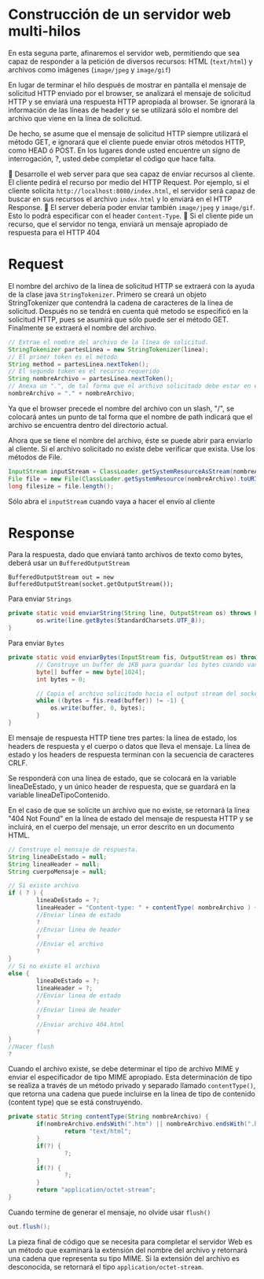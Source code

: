 # Construcción de un servidor web multi-hilos

En esta seguna parte, afinaremos el servidor web, permitiendo que sea capaz de responder a la petición de diversos recursos: HTML (`text/html`) y archivos como imágenes (`image/jpeg` y `image/gif`)

En lugar de terminar el hilo después de mostrar en pantalla el mensaje de solicitud HTTP enviado por el browser, se analizará el mensaje de solicitud HTTP y se enviará una respuesta HTTP apropiada al browser. Se ignorará la información de las líneas de header y se se utilizará sólo el nombre del archivo que viene en la línea de solicitud. 

De hecho, se asume que el mensaje de solicitud HTTP siempre utilizará el método GET, e ignorará que el cliente puede enviar otros métodos HTTP, como HEAD ó POST. En los lugares donde usted encuentre un signo de interrogación, ?, usted debe completar el código que hace falta.

🎯 Desarrolle el web server para que sea capaz de enviar recursos al cliente. El cliente pedirá el recurso por medio del HTTP Request. Por ejemplo, si el cliente solicita `http://localhost:8080/index.html`, el servidor será capaz de buscar en sus recursos el archivo `index.html` y lo enviará en el HTTP Response.
🎯 El server debería poder enviar también `image/jpeg` y `image/gif`. Esto lo podrá especificar con el header `Content-Type`.
🎯 Si el cliente pide un recurso, que el servidor no tenga, enviará un mensaje apropiado de respuesta para el HTTP 404


# Request
El nombre del archivo de la línea de solicitud HTTP se extraerá con la ayuda de la clase java `StringTokenizer`. Primero se creará un objeto StringTokenizer que contendrá la cadena de caracteres de la línea de solicitud. Después no se tendrá en cuenta qué metodo se especificó en la solicitud HTTP, pues se asumirá que sólo puede ser el método GET. Finalmente se extraerá el nombre del archivo.

```java
// Extrae el nombre del archivo de la línea de solicitud.
StringTokenizer partesLinea = new StringTokenizer(linea);
// El primer token es el método
String method = partesLinea.nextToken();
// El segundo token es el recurso requerido
String nombreArchivo = partesLinea.nextToken();
// Anexa un ".", de tal forma que el archivo solicitado debe estar en el directorio actual.
nombreArchivo = "." + nombreArchivo;
```

Ya que el browser precede el nombre del archivo con un slash, "/", se colocará antes un punto de tal forma que el nombre de path indicará que el archivo se encuentra dentro del directorio actual.

Ahora que se tiene el nombre del archivo, éste se puede abrir para enviarlo al cliente. Si el archivo solicitado no existe debe verificar que exista. Use los métodos de File.

```java
InputStream inputStream = ClassLoader.getSystemResourceAsStream(nombreArchivo);
File file = new File(ClassLoader.getSystemResource(nombreArchivo).toURI());
long filesize = file.length();
```
Sólo abra el `inputStream` cuando vaya a hacer el envío al cliente

# Response
Para la respuesta, dado que enviará tanto archivos de texto como bytes, deberá usar un `BufferedOutputStream`

```
BufferedOutputStream out = new BufferedOutputStream(socket.getOutputStream());
```

Para enviar `Strings`

```java
private static void enviarString(String line, OutputStream os) throws Exception {
        os.write(line.getBytes(StandardCharsets.UTF_8));
}
```

Para enviar `Bytes`

```java
private static void enviarBytes(InputStream fis, OutputStream os) throws Exception {
        // Construye un buffer de 1KB para guardar los bytes cuando van hacia el socket.
        byte[] buffer = new byte[1024];
        int bytes = 0;

        // Copia el archivo solicitado hacia el output stream del socket.
        while ((bytes = fis.read(buffer)) != -1) {
            os.write(buffer, 0, bytes);
        }
}
```


El mensaje de respuesta HTTP tiene tres partes: la línea de estado, los headers de respuesta y el cuerpo o datos que lleva el mensaje. La línea de estado y los headers de respuesta terminan con la secuencia de caracteres CRLF. 

Se responderá con una línea de estado, que se colocará en la variable lineaDeEstado, y un único header de respuesta, que se guardará en la variable lineaDeTipoContenido. 

En el caso de que se solicite un archivo que no existe, se retornará la línea "404 Not Found" en la línea de estado del mensaje de respuesta HTTP y se incluirá, en el cuerpo del mensaje, un error descrito en un documento HTML.

```java
// Construye el mensaje de respuesta.
String lineaDeEstado = null;
String lineaHeader = null;
String cuerpoMensaje = null;

// Si existe archivo
if ( ? ) {
        lineaDeEstado = ?; 
        lineaHeader = "Content-type: " + contentType( nombreArchivo ) + CRLF;
        //Enviar linea de estado
        ?
        //Enviar linea de header
        ?
        //Enviar el archivo
        ?
}
// Si no existe el archivo
else {
        lineaDeEstado = ?;
        lineaHeader = ?;
        //Enviar linea de estado
        ?
        //Enviar linea de header
        ?
        //Enviar archivo 404.html
        ?        
}
//Hacer flush
?
```

Cuando el archivo existe, se debe determinar el tipo de archivo MIME y enviar el especificador de tipo MIME apropiado. Esta determinación de tipo se realiza a través de un método privado y separado llamado `contentType()`, que retorna una cadena que puede incluirse en la línea de tipo de contenido (content type) que se está construyendo.

```java
private static String contentType(String nombreArchivo) {
        if(nombreArchivo.endsWith(".htm") || nombreArchivo.endsWith(".html")) {
                return "text/html";
        }
        if(?) {
                ?;
        }
        if(?) {
                ?;
        }
        return "application/octet-stream";
}
```


Cuando termine de generar el mensaje, no olvide usar `flush()`
```java
out.flush();
```


La pieza final de código que se necesita para completar el servidor Web es un método que examinará la extensión del nombre del archivo y retornará una cadena que representa su tipo MIME. Si la extensión del archivo es desconocida, se retornará el tipo `application/octet-stream`.


